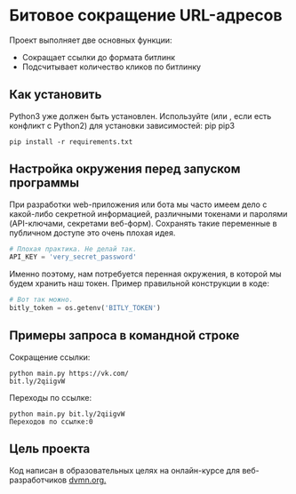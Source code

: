 # Битовое сокращение URL-адресов

Проект выполняет две основных функции:
- Сокращает ссылки до формата битлинк
- Подсчитывает количество кликов по битлинку

## Как установить
Python3 уже должен быть установлен. Используйте (или , если есть конфликт с Python2) для установки зависимостей: pip pip3
```
pip install -r requirements.txt
```
## Настройка окружения перед запуском программы
При разработки web-приложения или бота мы часто имеем дело с какой-либо секретной информацией, различными токенами и паролями (API-ключами, секретами веб-форм). Cохранять такие переменные в публичном доступе это очень плохая идея.
```python
# Плохая практика. Не делай так.
API_KEY = 'very_secret_password'
```
Именно поэтому, нам потребуется перенная окружения, в которой мы будем хранить наш токен.
Пример правильной конструкции в коде: 
```python
# Вот так можно.
bitly_token = os.getenv('BITLY_TOKEN')
```
## Примеры запроса в командной строке
Сокращение ссылки:
```
python main.py https://vk.com/
bit.ly/2qiigvW
```
Переходы по ссылке:
```
python main.py bit.ly/2qiigvW
Переходов по ссылке:0
```

## Цель проекта
Код написан в образовательных целях на онлайн-курсе для веб-разработчиков [dvmn.org.](https://dvmn.org/)
